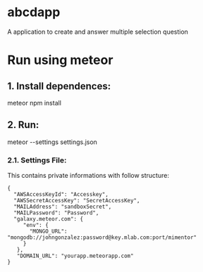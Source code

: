 # abcdapp
A application to create and answer multiple selection question

# Run using meteor
## 1. Install dependences:
meteor npm install

## 2. Run:
meteor --settings settings.json

### 2.1. Settings File:
This contains private informations with follow structure:
```{json}
{
  "AWSAccessKeyId": "Accesskey",
  "AWSSecretAccessKey": "SecretAccessKey",
  "MAILAddress": "sandboxSecret",
  "MAILPassword": "Password",
  "galaxy.meteor.com": {
     "env": {
       "MONGO_URL": "mongodb://johngonzalez:password@key.mlab.com:port/mimentor"
     }
   },
   "DOMAIN_URL": "yourapp.meteorapp.com"
}

```
